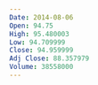 ```yaml
---
Date: 2014-08-06
Open: 94.75
High: 95.480003
Low: 94.709999
Close: 94.959999
Adj Close: 88.357979
Volume: 38558000
---
```

